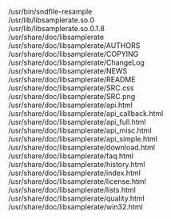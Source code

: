 /usr/bin/sndfile-resample  
/usr/lib/libsamplerate.so.0  
/usr/lib/libsamplerate.so.0.1.8  
/usr/share/doc/libsamplerate  
/usr/share/doc/libsamplerate/AUTHORS  
/usr/share/doc/libsamplerate/COPYING  
/usr/share/doc/libsamplerate/ChangeLog  
/usr/share/doc/libsamplerate/NEWS  
/usr/share/doc/libsamplerate/README  
/usr/share/doc/libsamplerate/SRC.css  
/usr/share/doc/libsamplerate/SRC.png  
/usr/share/doc/libsamplerate/api.html  
/usr/share/doc/libsamplerate/api\_callback.html  
/usr/share/doc/libsamplerate/api\_full.html  
/usr/share/doc/libsamplerate/api\_misc.html  
/usr/share/doc/libsamplerate/api\_simple.html  
/usr/share/doc/libsamplerate/download.html  
/usr/share/doc/libsamplerate/faq.html  
/usr/share/doc/libsamplerate/history.html  
/usr/share/doc/libsamplerate/index.html  
/usr/share/doc/libsamplerate/license.html  
/usr/share/doc/libsamplerate/lists.html  
/usr/share/doc/libsamplerate/quality.html  
/usr/share/doc/libsamplerate/win32.html  
